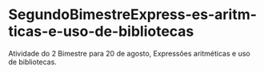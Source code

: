 # SegundoBimestreExpress-es-aritm-ticas-e-uso-de-bibliotecas
Atividade do 2 Bimestre para 20 de agosto, Expressões aritméticas e uso de bibliotecas.

